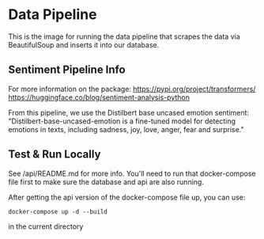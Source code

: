 # Data Pipeline

This is the image for running the data pipeline that scrapes the data via BeautifulSoup and inserts it into our database.


## Sentiment Pipeline Info

For more information on the package:
https://pypi.org/project/transformers/
https://huggingface.co/blog/sentiment-analysis-python

From this pipeline, we use the Distilbert base uncased emotion sentiment: 
"Distilbert-base-uncased-emotion is a fine-tuned model for detecting emotions in texts, including sadness, joy, love, 
anger, fear and surprise."



## Test & Run Locally
See /api/README.md for more info. You'll need to run that docker-compose file first to make sure the database and api are 
also running. 

After getting the api version of the docker-compose file up, you can use: 

`docker-compose up -d --build` 

in the current directory

